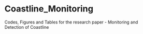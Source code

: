 # Coastline_Monitoring
Codes, Figures and Tables for the research paper - Monitoring and Detection of Coastline
